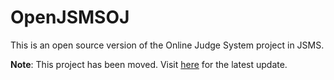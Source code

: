 # OpenJSMSOJ
This is an open source version of the Online Judge System project in JSMS. 

**Note**: This project has been moved. Visit [here](https://github.com/AlohomoraPZX/OpenJSMSOJ) for the latest update.
